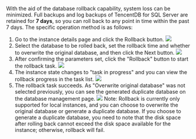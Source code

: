﻿With the aid of the database rollback capability, system loss can be minimized. Full backups and log backups of TencentDB for SQL Server are retained for **7 days**, so you can roll back to any point in time within the past 7 days.
The specific operation method is as follows:
1.	Go to the instance details page and click the Rollback button.
![](//mccdn.qcloud.com/static/img/6e9523611eb2bb6574c23bb78f2ed3c3/image.png)
2.	Select the database to be rolled back, set the rollback time and whether to overwrite the original database, and then click the Next button.
![](//mccdn.qcloud.com/static/img/71e6e919e84f6c38e396daed4ea1c7fd/image.png)
3.	After confirming the parameters set, click the "Rollback" button to start the rollback task.
![](//mccdn.qcloud.com/static/img/43835ee5e83586111988a40b2c77d346/image.png)
4.	The instance state changes to "task in progress" and you can view the rollback progress in the task list.
![](//mccdn.qcloud.com/static/img/6745a9fe2877d953d07de00cfaade272/image.png)
5.	The rollback task succeeds. As "Overwrite original database" was not selected previously, you can see the generated duplicate database on the database management page.
![](//mccdn.qcloud.com/static/img/5e8c765027e5acea83a52f4b7e8203d2/image.png)
Note: Rollback is currently only supported for local instances, and you can choose to overwrite the original database or generate a duplicate database. If you choose to generate a duplicate database, you need to note that the disk space after rolling back cannot exceed the disk space available for the instance; otherwise, rollback will fail.
